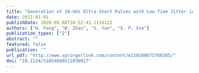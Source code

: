 ```yaml
---
title: "Generation of 10-GHz Ultra-Short Pulses with Low Time Jitter in an Actively Mode-Locked Fiber Laser"
date: 2011-01-01
publishDate: 2020-08-08T18:52:41.111612Z
authors: ["H. Feng", "W. Zhao", "S. Yan", "X. P. Xie"]
publication_types: ["2"]
abstract: ""
featured: false
publication: ""
url_pdf: "http://www.springerlink.com/content/e219260675768385/"
doi: "10.1134/S1054660X11030017"
---
```


